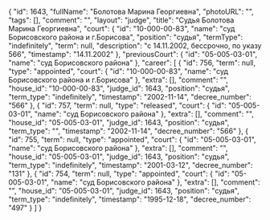 {
    "id": 1643,
    "fullName": "Болотова Марина Георгиевна",
    "photoURL": "",
    "tags": [],
    "comment": "",
    "layout": "judge",
    "title": "Судья Болотова Марина Георгиевна",
    "court": {
        "id": "10-000-00-83",
        "name": "суд Борисовского района и г.Борисова",
        "position": "судья",
        "termType": "indefinitely",
        "term": null,
        "description": "c 14.11.2002, бессрочно, по указу 566",
        "timestamp": "14.11.2002"
    },
    "previousCourt": {
        "id": "05-005-03-01",
        "name": "суд Борисовского района"
    },
    "career": [
        {
            "id": 756,
            "term": null,
            "type": "appointed",
            "court": {
                "id": "10-000-00-83",
                "name": "суд Борисовского района и г.Борисова"
            },
            "extra": [],
            "comment": "",
            "house_id": "10-000-00-83",
            "judge_id": 1643,
            "position": "судья",
            "term_type": "indefinitely",
            "timestamp": "2002-11-14",
            "decree_number": "566"
        },
        {
            "id": 757,
            "term": null,
            "type": "released",
            "court": {
                "id": "05-005-03-01",
                "name": "суд Борисовского района"
            },
            "extra": [],
            "comment": "",
            "house_id": "05-005-03-01",
            "judge_id": 1643,
            "position": "судья",
            "term_type": "",
            "timestamp": "2002-11-14",
            "decree_number": "566"
        },
        {
            "id": 755,
            "term": null,
            "type": "appointed",
            "court": {
                "id": "05-005-03-01",
                "name": "суд Борисовского района"
            },
            "extra": [],
            "comment": "",
            "house_id": "05-005-03-01",
            "judge_id": 1643,
            "position": "судья",
            "term_type": "indefinitely",
            "timestamp": "2001-03-12",
            "decree_number": "131"
        },
        {
            "id": 754,
            "term": null,
            "type": "appointed",
            "court": {
                "id": "05-005-03-01",
                "name": "суд Борисовского района"
            },
            "extra": [],
            "comment": "",
            "house_id": "05-005-03-01",
            "judge_id": 1643,
            "position": "судья",
            "term_type": "indefinitely",
            "timestamp": "1995-12-18",
            "decree_number": "497"
        }
    ]
}